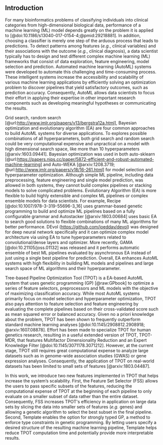 ## Introduction

For many bioinformatics problems of classifying individuals into clinical categories from high-dimensional biological data, performance of a machine learning (ML) model depends greatly on the problem it is applied to [@doi:10.1186/s13040-017-0154-4;@pmid:29218881].
In addition, choosing a classifier is merely one step of the arduous process that leads to predictions.
To detect patterns among features (*e.g.*, clinical variables) and their associations with the outcome (*e.g.*, clinical diagnosis), a data scientist typically has to design and test different complex machine learning (ML) frameworks that consist of data exploration, feature engineering, model selection and prediction.
Automated machine learning (AutoML) systems were developed to automate this challenging and time-consuming process.
These intelligent systems increase the accessibility and scalability of various machine learning applications by efficiently solving an optimization problem to discover pipelines that yield satisfactory outcomes, such as prediction accuracy.
Consequently, AutoML allows data scientists to focus their effort in applying their expertise in other important research components such as developing meaningful hypotheses or communicating the results.

Grid search, random search [@url:http://www.jmlr.org/papers/v13/bergstra12a.html], Bayesian optimization and evolutionary algorithm (EA) are four common approaches to build AutoML systems for diverse applications.
To explores possible combinations of all hyperparameters, both grid search and random search could be very computational expensive and unpractical on a model with high dimensional search space, like more than 10 hyperparameters [@arxiv:1603.09441].
Bayesian optimization was used in both auto-sklearn [@url:https://papers.nips.cc/paper/5872-efficient-and-robust-automated-machine-learning] and Auto-WEKA [@arxiv:1208.3719; @url:http://www.jmlr.org/papers/v18/16-261.html] for model selection and hyperparameter optimization.
Although simple ML pipeline, including data preprocessing, feature engineering and single model prediction, was allowed in both systems, they cannot build complex pipelines or stacking models to solve complicated problems.
Evolutionary Algorithm (EA) is more flexible to build highly extensible and complex ML pipelines or complex ensemble models for data scientists.
For example, Recipe [@doi:10.1007/978-3-319-55696-3_16] uses grammar-based genetic programming to build and optimize ML pipelines based on a fully configurable grammar and Autostacker [@arxiv:1803.00684] uses basic EA to search good solutions to flexible combinations of many ML algorithms for better performance.
DEvol (https://github.com/joeddav/devol) was designed for deep neural network specifically and it can optimize complex model architecture via using EA to tune hyperparameters related to convolutional/dense layers and optimizer.
More recently, GAMA [@doi:10.21105/joss.01132] was released and it performs automatic ensemble of best ML pipelines evaluated by asynchronous EA instead of just using a single best pipeline for prediction.
Overall, EA enhances AutoML systems with high flexibility in building ML models and pipelines and large search space of ML algorithms and their hyperparameter.

Tree-based Pipeline Optimization Tool (TPOT) is a EA-based AutoML system that uses genetic programming (GP) [@raw:GPbook] to optimize a series of feature selectors, preprocessors and ML models with the objective of maximizing classification accuracy.
While most AutoML systems primarily focus on model selection and hyperparameter optimization, TPOT also pays attention to feature selection and feature engineering by evaluating the complete pipelines based on their cross-validated score such as mean squared error or balanced accuracy.
Given no a priori knowledge about the problem, TPOT has been shown to frequently outperform standard machine learning analyses [@doi:10.1145/2908812.2908918; @arxiv:1607.08878].
Effort has been made to specialize TPOT for human genetics research, resulting in a useful extended version of TPOT, TPOT-MDR, that features Multifactor Dimensionality Reduction and an Expert Knowledge Filter [@doi:10.1145/3071178.3071212].
However, at the current stage, TPOT still requires great computational expense to analyze large datasets such as in genome-wide association studies (GWAS) or gene expression analyses.
Consequently, the application of TPOT on real-world datasets has been limited to small sets of features [@arxiv:1803.04487].

In this work, we introduce two new features implemented in TPOT that helps increase the system’s scalability.
First, the Feature Set Selector (FSS) allows the users to pass specific subsets of the features, reducing the computational expense of TPOT at the beginning of each pipeline to only evaluate on a smaller subset of data rather than the entire dataset.
Consequently, FSS increases TPOT's efficiency in application on large data sets by slicing the data into smaller sets of features (*e.g.* genes) and allowing a genetic algorithm to select the best subset in the final pipeline.
Second, Template enables the option for strongly typed GP, a method to enforce type constraints in genetic programming.
By letting users specify a desired structure of the resulting machine learning pipeline, Template helps reduce TPOT computation time and potentially provide more interpretable results.
